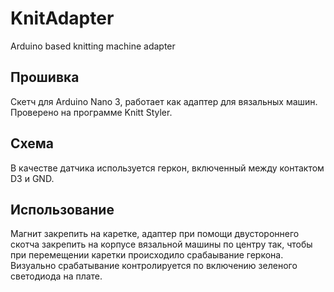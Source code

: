 # KnitAdapter
Arduino based knitting machine adapter

## Прошивка
Скетч для Arduino Nano 3, работает как адаптер для вязальных машин. 
Проверено на программе Knitt Styler.

## Схема
В качестве датчика используется геркон, включенный между контактом D3 и GND.

## Использование
Магнит закрепить на каретке, адаптер при помощи двустороннего скотча закрепить на корпусе вязальной машины по центру так, чтобы 
при перемещении каретки происходило срабаывание геркона. Визуально срабатывание контролируется по включению зеленого светодиода 
на плате. 
